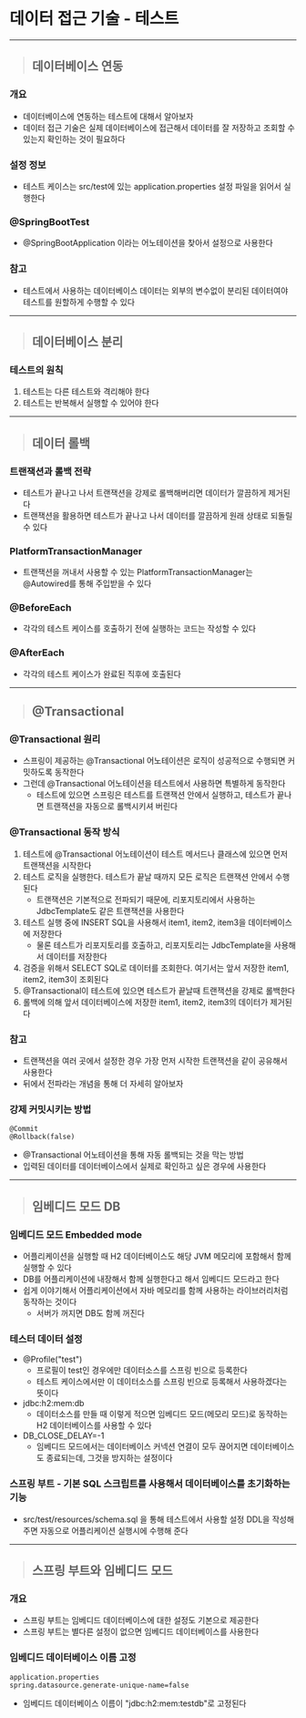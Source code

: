
 # 데이터 접근 기술 - 테스트

---------------------------------------------------------------------------------------------------------------------------------

> ## 데이터베이스 연동

### 개요
- 데이터베이스에 연동하는 테스트에 대해서 알아보자
- 데이터 접근 기술은 실제 데이터베이스에 접근해서 데이터를 잘 저장하고 조회할 수 있는지 확인하는 것이 필요하다


### 설정 정보
- 테스트 케이스는 src/test에 있는 application.properties 설정 파일을 읽어서 실행한다


### @SpringBootTest
- @SpringBootApplication 이라는 어노테이션을 찾아서 설정으로 사용한다


### 참고
- 테스트에서 사용하는 데이터베이스 데이터는 외부의 변수없이 분리된 데이터여야 테스트를 원할하게 수행할 수 있다

---------------------------------------------------------------------------------------------------------------------------------

> ## 데이터베이스 분리

### 테스트의 원칙
1. 테스트는 다른 테스트와 격리해야 한다
2. 테스트는 반복해서 실행할 수 있어야 한다

---------------------------------------------------------------------------------------------------------------------------------

> ## 데이터 롤백

### 트랜잭션과 롤백 전략
- 테스트가 끝나고 나서 트랜잭션을 강제로 롤백해버리면 데이터가 깔끔하게 제거된다
- 트랜잭션을 활용하면 테스트가 끝나고 나서 데이터를 깔끔하게 원래 상태로 되돌릴 수 있다


### PlatformTransactionManager
- 트랜잭션을 꺼내서 사용할 수 있는 PlatformTransactionManager는 @Autowired를 통해 주입받을 수 있다


### @BeforeEach
- 각각의 테스트 케이스를 호출하기 전에 실행하는 코드는 작성할 수 있다


### @AfterEach
- 각각의 테스트 케이스가 완료된 직후에 호출된다

---------------------------------------------------------------------------------------------------------------------------------

> ## @Transactional

### @Transactional 원리
- 스프링이 제공하는 @Transactional 어노테이션은 로직이 성공적으로 수행되면 커밋하도록 동작한다
- 그런데 @Transactional 어노테이션을 테스트에서 사용하면 특별하게 동작한다
  - 테스트에 있으면 스프링은 테스트를 트랜잭션 안에서 실행하고, 테스트가 끝나면 트랜잭션을 자동으로 롤백시키셔 버린다


### @Transactional 동작 방식
1. 테스트에 @Transactional 어노테이션이 테스트 메서드나 클래스에 있으면 먼저 트랜잭션을 시작한다
2. 테스트 로직을 실행한다. 테스트가 끝날 때까지 모든 로직은 트랜잭션 안에서 수행된다
    - 트랜잭션은 기본적으로 전파되기 때문에, 리포지토리에서 사용하는 JdbcTemplate도 같은 트랜잭션을 사용한다
3. 테스트 실행 중에 INSERT SQL을 사용해서 item1, item2, item3을 데이터베이스에 저장한다
    - 물론 테스트가 리포지토리를 호출하고, 리포지토리는 JdbcTemplate을 사용해서 데이터를 저장한다
4. 검증을 위해서 SELECT SQL로 데이터를 조회한다. 여기서는 앞서 저장한 item1, item2, item3이 조회된다
5. @Transactional이 테스트에 있으면 테스트가 끝날때 트랜잭션을 강제로 롤백한다
6. 롤백에 의해 앞서 데이터베이스에 저장한 item1, item2, item3의 데이터가 제거된다


### 참고
- 트랜잭션을 여러 곳에서 설정한 경우 가장 먼저 시작한 트랜잭션을 같이 공유해서 사용한다
- 뒤에서 전파라는 개념을 통해 더 자세히 알아보자


### 강제 커밋시키는 방법
    @Commit
    @Rollback(false)
- @Transactional 어노테이션을 통해 자동 롤백되는 것을 막는 방법
- 입력된 데이터를 데이터베이스에서 실제로 확인하고 싶은 경우에 사용한다

---------------------------------------------------------------------------------------------------------------------------------

> ## 임베디드 모드 DB

### 임베디드 모드 Embedded mode
- 어플리케이션을 실행할 때 H2 데이터베이스도 해당 JVM 메모리에 포함해서 함께 실행할 수 있다
- DB를 어플리케이션에 내장해서 함께 실행한다고 해서 임베디드 모드라고 한다
- 쉽게 이야기해서 어플리케이션에서 자바 메모리를 함께 사용하는 라이브러리처럼 동작하는 것이다
  - 서버가 꺼지면 DB도 함께 꺼진다


### 테스터 데이터 설정
- @Profile("test")
  - 프로필이 test인 경우에만 데이터소스를 스프링 빈으로 등록한다
  - 테스트 케이스에서만 이 데이터소스를 스프링 빈으로 등록해서 사용하겠다는 뜻이다
- jdbc:h2:mem:db
  - 데이터소스를 만들 때 이렇게 적으면 임베디드 모드(메모리 모드)로 동작하는 H2 데이터베이스를 사용할 수 있다 
- DB_CLOSE_DELAY=-1
  - 임베디드 모드에서는 데이터베이스 커넥션 연결이 모두 끊어지면 데이터베이스도 종료되는데, 그것을 방지하는 설정이다


### 스프링 부트 - 기본 SQL 스크립트를 사용해서 데이터베이스를 초기화하는 기능
- src/test/resources/schema.sql 을 통해 테스트에서 사용할 설정 DDL을 작성해주면 자동으로 어플리케이션 실행시에 수행해 준다 

---------------------------------------------------------------------------------------------------------------------------------

> ## 스프링 부트와 임베디드 모드

### 개요
- 스프링 부트는 임베디드 데이터베이스에 대한 설정도 기본으로 제공한다
- 스프링 부트는 별다른 설정이 없으면 임베디드 데이터베이스를 사용한다


### 임베디드 데이터베이스 이름 고정
    application.properties
    spring.datasource.generate-unique-name=false
- 임베디드 데이터베이스 이름이 "jdbc:h2:mem:testdb"로 고정된다

























